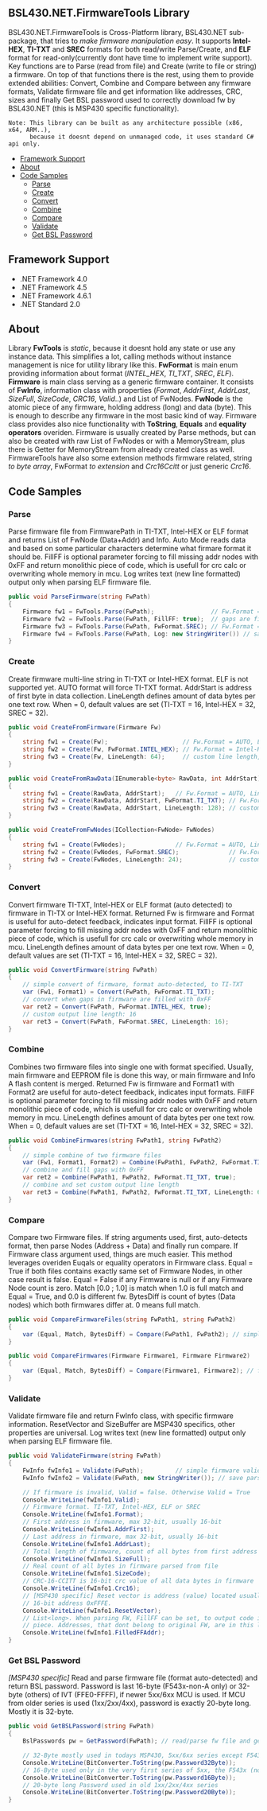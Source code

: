 BSL430.NET.FirmwareTools Library
--------------------------------
BSL430.NET.FirmwareTools is Cross-Platform library, BSL430.NET sub-package, that tries to *make firmware manipulation easy*. It supports **Intel-HEX**, **TI-TXT** and **SREC** formats for both read/write Parse/Create, and **ELF** format for read-only(currently dont have time to implement write support). Key functions are to Parse (read from file) and Create (write to file or string) a firmware. On top of that functions there is the rest, using them to provide extended abilities: Convert, Combine and Compare between any firmware formats, Validate firmware file and get information like addresses, CRC, sizes and finally Get BSL password used to correctly download fw by BSL430.NET (this is MSP430 specific functionality).
```
Note: This library can be built as any architecture possible (x86, x64, ARM..),
      because it doesnt depend on unmanaged code, it uses standard C# api only.
```
- [Framework Support](#Framework-Support)
- [About](#About)
- [Code Samples](#Code-Samples)
  - [Parse](#Parse)
  - [Create](#Create)
  - [Convert](#Convert)
  - [Combine](#Combine)
  - [Compare](#Compare)
  - [Validate](#Validate)
  - [Get BSL Password](#Get-BSL-Password)

Framework Support
-----------------
- .NET Framework 4.0
- .NET Framework 4.5
- .NET Framework 4.6.1
- .NET Standard 2.0

About
-----
Library **FwTools** is *static*, because it doesnt hold any state or use any instance data. This simplifies a lot, calling methods without instance management is nice for utility library like this. **FwFormat** is main enum providing information about format (*INTEL_HEX*, *TI_TXT*, *SREC*, *ELF*). **Firmware** is main class serving as a generic firmware container. It consists of **FwInfo**, information class with properties (*Format*, *AddrFirst*, *AddrLast*, *SizeFull*, *SizeCode*, *CRC16*, *Valid*..) and List of FwNodes. **FwNode** is the atomic piece of any firmware, holding address (long) and data (byte). This is enough to describe any firmware in the most basic kind of way. Firmware class provides also nice functionality with **ToString**, **Equals** and **equality operators** overiden. Firmware is usually created by Parse methods, but can also be created with raw List of FwNodes or with a MemoryStream, plus there is Getter for MemoryStream from already created class as well. FirmwareTools have also some extension methods firmware related, string *to byte array*, FwFormat *to extension* and *Crc16Ccitt* or just generic *Crc16*.

Code Samples
------------
### Parse
Parse firmware file from FirmwarePath in TI-TXT, Intel-HEX or ELF format and returns List of FwNode (Data+Addr) and Info. Auto Mode reads data and based on some particular characters determine what firmare format it should be. FillFF is optional parameter forcing to fill missing addr nodes with 0xFF and return monolithic piece of code, which is usefull for crc calc or overwriting whole memory in mcu. Log writes text (new line formatted) output only when parsing ELF firmware file.

```csharp
public void ParseFirmware(string FwPath)
{
    Firmware fw1 = FwTools.Parse(FwPath);                // Fw.Format = AUTO
    Firmware fw2 = FwTools.Parse(FwPath, FillFF: true);  // gaps are filled with 0xFF
    Firmware fw3 = FwTools.Parse(FwPath, FwFormat.SREC); // Fw.Format = SREC
    Firmware fw4 = FwTools.Parse(FwPath, Log: new StringWriter()) // save parse log
}
```

### Create
Create firmware multi-line string in TI-TXT or Intel-HEX format. ELF is not supported yet. AUTO format will force TI-TXT format. AddrStart is address of first byte in data collection. LineLength defines amount of data bytes per one text row. When = 0, default values are set (TI-TXT = 16, Intel-HEX = 32, SREC = 32).

```csharp
public void CreateFromFirmware(Firmware Fw)
{
    string fw1 = Create(Fw);                     // Fw.Format = AUTO, Len = default
    string fw2 = Create(Fw, FwFormat.INTEL_HEX); // Fw.Format = Intel-HEX
    string fw3 = Create(Fw, LineLength: 64);     // custom line length, compatibility
}

public void CreateFromRawData(IEnumerable<byte> RawData, int AddrStart)
{
    string fw1 = Create(RawData, AddrStart);   // Fw.Format = AUTO, Line Len = default
    string fw2 = Create(RawData, AddrStart, FwFormat.TI_TXT); // Fw.Format = TI-TXT
    string fw3 = Create(RawData, AddrStart, LineLength: 128); // custom fw line length
}

public void CreateFromFwNodes(ICollection<FwNode> FwNodes)
{
    string fw1 = Create(FwNodes);              // Fw.Format = AUTO, Line Len = default
    string fw2 = Create(FwNodes, FwFormat.SREC);              // Fw.Format = SREC
    string fw3 = Create(FwNodes, LineLength: 24);             // custom fw line length
}
```

### Convert
Convert firmware TI-TXT, Intel-HEX or ELF format (auto detected) to firmware in TI-TX or Intel-HEX format. Returned Fw is firmware and Format is useful for auto-detect feedback, indicates input format. FillFF is optional parameter forcing to fill missing addr nodes with 0xFF and return monolithic piece of code, which is usefull for crc calc or overwriting whole memory in mcu. LineLength defines amount of data bytes per one text row. When = 0, default values are set (TI-TXT = 16, Intel-HEX = 32, SREC = 32).

```csharp
public void ConvertFirmware(string FwPath)
{
    // simple convert of firmware, format auto-detected, to TI-TXT
    var (Fw1, Format1) = Convert(FwPath, FwFormat.TI_TXT);
    // convert when gaps in firmware are filled with 0xFF
    var ret2 = Convert(FwPath, FwFormat.INTEL_HEX, true);    
    // custom output line length: 16
    var ret3 = Convert(FwPath, FwFormat.SREC, LineLength: 16);
}
```

### Combine
Combines two firmware files into single one with format specified. Usually, main firmware and EEPROM file is done this way, or main firmware and Info A flash content is merged. Returned Fw is firmware and Format1 with Format2 are useful for auto-detect feedback, indicates input formats. FillFF is optional parameter forcing to fill missing addr nodes with 0xFF and return monolithic piece of code, which is usefull for crc calc or overwriting whole memory in mcu. LineLength defines amount of data bytes per one text row. When = 0, default values are set (TI-TXT = 16, Intel-HEX = 32, SREC = 32).

```csharp
public void CombineFirmwares(string FwPath1, string FwPath2)
{
    // simple combine of two firmware files
    var (Fw1, Format1, Format2) = Combine(FwPath1, FwPath2, FwFormat.TI_TXT);
    // combine and fill gaps with 0xFF
    var ret2 = Combine(FwPath1, FwPath2, FwFormat.TI_TXT, true);
    // combine and set custom output line length
    var ret3 = Combine(FwPath1, FwPath2, FwFormat.TI_TXT, LineLength: 64);
}
```

### Compare
Compare two Firmware files. If string arguments used, first, auto-detects format, then parse Nodes (Address + Data) and finally run compare. If Firmware class argument used, things are much easier. This method leverages overiden Euqals or equality operators in Firmware class. Equal = True if both files contains exactly same set of Firmware Nodes, in other case result is false. Equal = False if any Firmware is null or if any Firmware Node count is zero. Match [0.0 ; 1.0] is match when 1.0 is full match and Equal = True, and 0.0 is different fw. BytesDiff is count of bytes (Data nodes) which both firmwares differ at. 0 means full match.

```csharp
public void CompareFirmwareFiles(string FwPath1, string FwPath2)
{
    var (Equal, Match, BytesDiff) = Compare(FwPath1, FwPath2); // simple fw compare
}

public void CompareFirmwares(Firmware Firmware1, Firmware Firmware2)
{
    var (Equal, Match, BytesDiff) = Compare(Firmware1, Firmware2); // fw class cmp
}
```

### Validate
Validate firmware file and return FwInfo class, with specific firmware information. ResetVector and SizeBuffer are MSP430 specifics, other properties are universal. Log writes text (new line formatted) output only when parsing ELF firmware file.

```csharp
public void ValidateFirmware(string FwPath)
{
    FwInfo fwInfo1 = Validate(FwPath);         // simple firmware validation
    FwInfo fwInfo2 = Validate(FwPath, new StringWriter()); // save parse log

    // If firmware is invalid, Valid = false. Otherwise Valid = True
    Console.WriteLine(fwInfo1.Valid);
    // Firmware format. TI-TXT, Intel-HEX, ELF or SREC
    Console.WriteLine(fwInfo1.Format);
    // First address in firmware, max 32-bit, usually 16-bit
    Console.WriteLine(fwInfo1.AddrFirst);
    // Last address in firmware, max 32-bit, usually 16-bit
    Console.WriteLine(fwInfo1.AddrLast);
    // Total length of firmware, count of all bytes from first address to last
    Console.WriteLine(fwInfo1.SizeFull);
    // Real count of all bytes in firmware parsed from file
    Console.WriteLine(fwInfo1.SizeCode);
    // CRC-16-CCITT is 16-bit crc value of all data bytes in firmware
    Console.WriteLine(fwInfo1.Crc16);
    // [MSP430 specific] Reset vector is address (value) located usually at 
    // 16-bit address 0xFFFE.
    Console.WriteLine(fwInfo1.ResetVector);
    // List<long>. When parsing FW, FillFF can be set, to output code in single 
    // piece. Addresses, that dont belong to original FW, are in this list.
    Console.WriteLine(fwInfo1.FilledFFAddr);
}
```

### Get BSL Password
*[MSP430 specific]* Read and parse firmware file (format auto-detected) and return BSL password. Password is last 16-byte (F543x-non-A only) or 32-byte (others) of IVT (FFE0-FFFF), if newer 5xx/6xx MCU is used. If MCU from older series is used (1xx/2xx/4xx), password is exactly 20-byte long. Mostly it is 32-byte.

```csharp
public void GetBSLPassword(string FwPath)
{
    BslPasswords pw = GetPassword(FwPath); // read/parse fw file and get pw

    // 32-Byte mostly used in todays MSP430, 5xx/6xx series except F543x (non A).
    Console.WriteLine(BitConverter.ToString(pw.Password32Byte));
    // 16-Byte used only in the very first series of 5xx, the F543x (non A)
    Console.WriteLine(BitConverter.ToString(pw.Password16Byte));
    // 20-byte long Password used in old 1xx/2xx/4xx series
    Console.WriteLine(BitConverter.ToString(pw.Password20Byte));
}
```